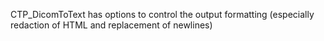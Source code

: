 CTP_DicomToText has options to control the output formatting (especially redaction of HTML and replacement of newlines)
